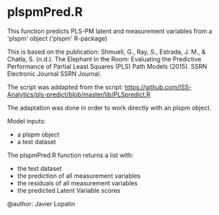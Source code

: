 # plspmPred.R
This function predicts PLS-PM latent and measurement variables from a 'plspm' object ('plspm' R-package)

This is based on the publication:
   Shmueli, G., Ray, S., Estrada, J. M., & Chatla, S. (n.d.). The Elephant in the Room:
   Evaluating the Predictive Performance of Partial Least Squares (PLS) Path Models (2015).
   SSRN Electronic Journal SSRN Journal.

The script was addapted from the script:
   https://github.com/ISS-Analytics/pls-predict/blob/master/lib/PLSpredict.R
 
The adaptation was done in order to work directly with an plspm object.

Model inputs:
  - a plspm object
  - a test dataset
  
The plspmPred.R function returns a list with:
  - the test dataset
  - the prediction of all measurement variables
  - the residuals of all measurement variables
  - the predicted Latent Variable scores

@author: Javier Lopatin
